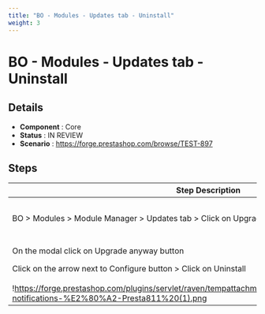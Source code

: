 ```yaml
---
title: "BO - Modules - Updates tab - Uninstall"
weight: 3
---
```


# BO - Modules - Updates tab - Uninstall
## Details
* **Component** : Core
* **Status** : IN REVIEW
* **Scenario** : https://forge.prestashop.com/browse/TEST-897

## Steps
| Step Description | Expected result |
| ----- | ----- |
| BO > Modules > Module Manager > Updates tab > Click on Upgrade button | A modal appears<br><br>!https://forge.prestashop.com/plugins/servlet/raven/tempattachment/5198812946632889985/Module-notifications-%E2%80%A2-Presta811.png! |
| On the modal click on Upgrade anyway button | * This message is displayed : "Upgrade action on module blockwishlist succeeded."<br> * The button in front of module is named "Configure" |
| Click on the arrow next to Configure button > Click on Uninstall<br><br>!https://forge.prestashop.com/plugins/servlet/raven/tempattachment/5071822161072439256/Module-notifications-%E2%80%A2-Presta811%20(1).png|width=1106,height=161! | * This message is displayed : "Uninstall action on module blockwishlist succeeded."<br> * The button is front of module is renamed "Install" |
